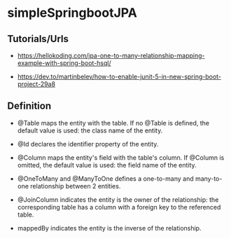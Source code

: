 # simpleSpringbootJPA

## Tutorials/Urls
- https://hellokoding.com/jpa-one-to-many-relationship-mapping-example-with-spring-boot-hsql/

- https://dev.to/martinbelev/how-to-enable-junit-5-in-new-spring-boot-project-29a8

## Definition

* @Table maps the entity with the table. If no @Table is defined, the default value is used: the class name of the entity.

* @Id declares the identifier property of the entity.

* @Column maps the entity's field with the table's column. If @Column is omitted, the default value is used: the field name of the entity.

* @OneToMany and @ManyToOne defines a one-to-many and many-to-one relationship between 2 entities. 

* @JoinColumn indicates the entity is the owner of the relationship: the corresponding table has a column with a foreign key to the referenced table.

* mappedBy indicates the entity is the inverse of the relationship.
